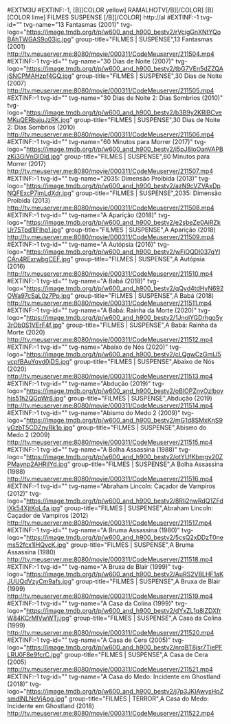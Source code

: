 #EXTM3U
#EXTINF:-1, [B][COLOR yellow] RAMALHOTV[/B][/COLOR] [B][COLOR lime] FILMES  SUSPENSE [/B][/COLOR] 
http://al
#EXTINF:-1 tvg-id="" tvg-name="13 Fantasmas (2001)" tvg-logo="https://image.tmdb.org/t/p/w600_and_h900_bestv2/rVcigGnXNtYQoBAhTWGAS9o03jc.jpg" group-title="FILMES | SUSPENSE",13 Fantasmas (2001)
http://tv.meuserver.me:8080/movie/000311/CodeMeuserver/211504.mp4
#EXTINF:-1 tvg-id="" tvg-name="30 Dias de Noite (2007)" tvg-logo="https://image.tmdb.org/t/p/w600_and_h900_bestv2/tbG7VEn5dZZQAjSNCPMAHzpf4GQ.jpg" group-title="FILMES | SUSPENSE",30 Dias de Noite (2007)
http://tv.meuserver.me:8080/movie/000311/CodeMeuserver/211505.mp4
#EXTINF:-1 tvg-id="" tvg-name="30 Dias de Noite 2: Dias Sombrios (2010)" tvg-logo="https://image.tmdb.org/t/p/w600_and_h900_bestv2/b3B9y2KRlBCveMKuQERbajuJzRK.jpg" group-title="FILMES | SUSPENSE",30 Dias de Noite 2: Dias Sombrios (2010)
http://tv.meuserver.me:8080/movie/000311/CodeMeuserver/211506.mp4
#EXTINF:-1 tvg-id="" tvg-name="60 Minutos para Morrer (2017)" tvg-logo="https://image.tmdb.org/t/p/w600_and_h900_bestv2/i5pJ8IoOanVAPBzKi3GiVnGlOld.jpg" group-title="FILMES | SUSPENSE",60 Minutos para Morrer (2017)
http://tv.meuserver.me:8080/movie/000311/CodeMeuserver/211507.mp4
#EXTINF:-1 tvg-id="" tvg-name="2035: Dimensão Proibida (2013)" tvg-logo="https://image.tmdb.org/t/p/w600_and_h900_bestv2/azN9cVZVAxDpNQFExcP7imLdXdr.jpg" group-title="FILMES | SUSPENSE",2035: Dimensão Proibida (2013)
http://tv.meuserver.me:8080/movie/000311/CodeMeuserver/211508.mp4
#EXTINF:-1 tvg-id="" tvg-name="A Aparição (2018)" tvg-logo="https://image.tmdb.org/t/p/w600_and_h900_bestv2/e2sbeZe0AiRZkUr75Tpd1lFIhp1.jpg" group-title="FILMES | SUSPENSE",A Aparição (2018)
http://tv.meuserver.me:8080/movie/000311/CodeMeuserver/211509.mp4
#EXTINF:-1 tvg-id="" tvg-name="A Autópsia (2016)" tvg-logo="https://image.tmdb.org/t/p/w600_and_h900_bestv2/wFiOQDl037qYICAn4RExrwbgCEF.jpg" group-title="FILMES | SUSPENSE",A Autópsia (2016)
http://tv.meuserver.me:8080/movie/000311/CodeMeuserver/211510.mp4
#EXTINF:-1 tvg-id="" tvg-name="A Babá (2018)" tvg-logo="https://image.tmdb.org/t/p/w600_and_h900_bestv2/qQyd4tdHyN692OWa97cSaL0z7Pp.jpg" group-title="FILMES | SUSPENSE",A Babá (2018)
http://tv.meuserver.me:8080/movie/000311/CodeMeuserver/211511.mp4
#EXTINF:-1 tvg-id="" tvg-name="A Babá: Rainha da Morte (2020)" tvg-logo="https://image.tmdb.org/t/p/w600_and_h900_bestv2/1JnolYGDrhgo5y3rOb0S1VErF4f.jpg" group-title="FILMES | SUSPENSE",A Babá: Rainha da Morte (2020)
http://tv.meuserver.me:8080/movie/000311/CodeMeuserver/211512.mp4
#EXTINF:-1 tvg-id="" tvg-name="Abaixo de Nós (2020)" tvg-logo="https://image.tmdb.org/t/p/w600_and_h900_bestv2/cLQgwCzGmlJ5vcpfBAuYqvd0jDS.jpg" group-title="FILMES | SUSPENSE",Abaixo de Nós (2020)
http://tv.meuserver.me:8080/movie/000311/CodeMeuserver/211513.mp4
#EXTINF:-1 tvg-id="" tvg-name="Abdução (2019)" tvg-logo="https://image.tmdb.org/t/p/w600_and_h900_bestv2/oBlOPZnyOzIboyhjs51h2QGpWr8.jpg" group-title="FILMES | SUSPENSE",Abdução (2019)
http://tv.meuserver.me:8080/movie/000311/CodeMeuserver/211514.mp4
#EXTINF:-1 tvg-id="" tvg-name="Abismo do Medo 2 (2009)" tvg-logo="https://image.tmdb.org/t/p/w600_and_h900_bestv2/mG1d8SMxKnS9yGzbT5CDZnyRk1p.jpg" group-title="FILMES | SUSPENSE",Abismo do Medo 2 (2009)
http://tv.meuserver.me:8080/movie/000311/CodeMeuserver/211515.mp4
#EXTINF:-1 tvg-id="" tvg-name="A Bolha Assassina (1988)" tvg-logo="https://image.tmdb.org/t/p/w600_and_h900_bestv2/otYUfKbmgv20ZPMaynp2AHRjlYd.jpg" group-title="FILMES | SUSPENSE",A Bolha Assassina (1988)
http://tv.meuserver.me:8080/movie/000311/CodeMeuserver/211516.mp4
#EXTINF:-1 tvg-id="" tvg-name="Abraham Lincoln: Caçador de Vampiros (2012)" tvg-logo="https://image.tmdb.org/t/p/w600_and_h900_bestv2/8Rli2nwRdQ1ZFdIXk54XjtKoL4a.jpg" group-title="FILMES | SUSPENSE",Abraham Lincoln: Caçador de Vampiros (2012)
http://tv.meuserver.me:8080/movie/000311/CodeMeuserver/211517.mp4
#EXTINF:-1 tvg-id="" tvg-name="A Bruma Assassina (1980)" tvg-logo="https://image.tmdb.org/t/p/w600_and_h900_bestv2/5csQ2xDDzT0nems52fcx1IHQvcK.jpg" group-title="FILMES | SUSPENSE",A Bruma Assassina (1980)
http://tv.meuserver.me:8080/movie/000311/CodeMeuserver/211518.mp4
#EXTINF:-1 tvg-id="" tvg-name="A Bruxa de Blair (1999)" tvg-logo="https://image.tmdb.org/t/p/w600_and_h900_bestv2/AuRS2V8LHF1aKJUUQdVzyCm9afs.jpg" group-title="FILMES | SUSPENSE",A Bruxa de Blair (1999)
http://tv.meuserver.me:8080/movie/000311/CodeMeuserver/211519.mp4
#EXTINF:-1 tvg-id="" tvg-name="A Casa da Colina (1999)" tvg-logo="https://image.tmdb.org/t/p/w600_and_h900_bestv2/dYxZL1q8lZDXfrW84KCrMlVwWTj.jpg" group-title="FILMES | SUSPENSE",A Casa da Colina (1999)
http://tv.meuserver.me:8080/movie/000311/CodeMeuserver/211520.mp4
#EXTINF:-1 tvg-id="" tvg-name="A Casa de Cera (2005)" tvg-logo="https://image.tmdb.org/t/p/w600_and_h900_bestv2/nrqBT8jsr7TiePFLRU0F8e9fcrC.jpg" group-title="FILMES | SUSPENSE",A Casa de Cera (2005)
http://tv.meuserver.me:8080/movie/000311/CodeMeuserver/211521.mp4
#EXTINF:-1 tvg-id="" tvg-name="A Casa do Medo: Incidente em Ghostland (2018)" tvg-logo="https://image.tmdb.org/t/p/w600_and_h900_bestv2/j7p3JKIAwysHpZsmdINLNeVjApg.jpg" group-title="FILMES | TERROR",A Casa do Medo: Incidente em Ghostland (2018)
http://tv.meuserver.me:8080/movie/000311/CodeMeuserver/211522.mp4
